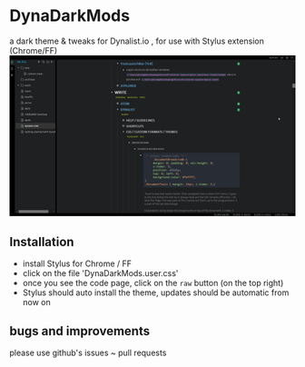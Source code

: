 # DynaDarkMods
a dark theme &amp; tweaks for Dynalist.io , for use with Stylus extension (Chrome/FF)
![](https://raw.githubusercontent.com/cannibalox/DynaDarkMods/master/DynaDarkMods.png)

## Installation
* install Stylus for Chrome / FF
* click on the file  'DynaDarkMods.user.css' 
* once you see the code page,  click on the `raw` button (on the top right)
* Stylus should auto install the theme, updates should be automatic from now on

## bugs and improvements
please use github's issues ~ pull requests

